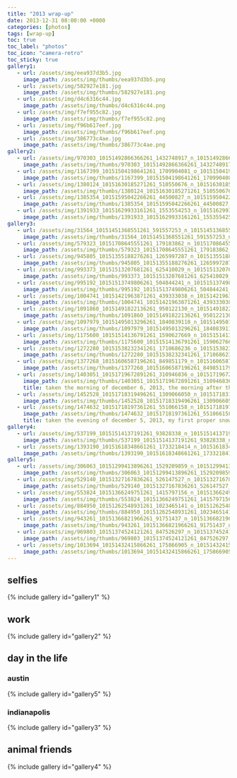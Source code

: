 ```yaml
---
title: "2013 wrap-up"
date: 2013-12-31 08:00:00 +0000
categories: [photos]
tags: [wrap-up]
toc: true
toc_label: "photos"
toc_icon: "camera-retro"
toc_sticky: true
gallery1:
   - url: /assets/img/eea937d3b5.jpg
     image_path: /assets/img/thumbs/eea937d3b5.png
   - url: /assets/img/582927e181.jpg
     image_path: /assets/img/thumbs/582927e181.png
   - url: /assets/img/d4c6316c44.jpg
     image_path: /assets/img/thumbs/d4c6316c44.png
   - url: /assets/img/f7ef955c82.jpg
     image_path: /assets/img/thumbs/f7ef955c82.png
   - url: /assets/img/f96b617eef.jpg
     image_path: /assets/img/thumbs/f96b617eef.png
   - url: /assets/img/386773c4ae.jpg
     image_path: /assets/img/thumbs/386773c4ae.png
gallery2:
   - url: /assets/img/970303_10151492866366261_1432748917_n_10151492866366261.jpg
     image_path: /assets/img/thumbs/970303_10151492866366261_1432748917_n_10151492866366261.png
   - url: /assets/img/1167399_10151504198641261_1709904081_o_10151504198641261.jpg
     image_path: /assets/img/thumbs/1167399_10151504198641261_1709904081_o_10151504198641261.png
   - url: /assets/img/1380124_10151630185271261_510550676_n_10151630185271261.jpg
     image_path: /assets/img/thumbs/1380124_10151630185271261_510550676_n_10151630185271261.png
   - url: /assets/img/1385354_10151595042266261_44500827_n_10151595042266261.jpg
     image_path: /assets/img/thumbs/1385354_10151595042266261_44500827_n_10151595042266261.png
   - url: /assets/img/1391933_10151629933161261_1553554253_n_10151629933161261.jpg
     image_path: /assets/img/thumbs/1391933_10151629933161261_1553554253_n_10151629933161261.png
gallery3:
   - url: /assets/img/31564_10151451368551261_591557253_n_10151451368551261.jpg
     image_path: /assets/img/thumbs/31564_10151451368551261_591557253_n_10151451368551261.png
   - url: /assets/img/579323_10151708645551261_179183862_n_10151708645551261.jpg
     image_path: /assets/img/thumbs/579323_10151708645551261_179183862_n_10151708645551261.png
   - url: /assets/img/945805_10151355188276261_1265997287_n_10151355188276261.jpg
     image_path: /assets/img/thumbs/945805_10151355188276261_1265997287_n_10151355188276261.png
   - url: /assets/img/993373_10151513207681261_625410029_n_10151513207681261.jpg
     image_path: /assets/img/thumbs/993373_10151513207681261_625410029_n_10151513207681261.png
   - url: /assets/img/995192_10151513749806261_504844241_n_10151513749806261.jpg
     image_path: /assets/img/thumbs/995192_10151513749806261_504844241_n_10151513749806261.png
   - url: /assets/img/1004741_10151421963871261_439333038_n_10151421963871261.jpg
     image_path: /assets/img/thumbs/1004741_10151421963871261_439333038_n_10151421963871261.png
   - url: /assets/img/1091860_10151491822136261_950122130_n_10151491822136261.jpg
     image_path: /assets/img/thumbs/1091860_10151491822136261_950122130_n_10151491822136261.png
   - url: /assets/img/1097979_10151495013296261_1840839110_n_10151495013296261.jpg
     image_path: /assets/img/thumbs/1097979_10151495013296261_1840839110_n_10151495013296261.png
   - url: /assets/img/1175600_10151514136791261_1590627669_n_10151514136791261.jpg
     image_path: /assets/img/thumbs/1175600_10151514136791261_1590627669_n_10151514136791261.png
   - url: /assets/img/1272280_10151538232341261_1710686236_o_10151538232341261.jpg
     image_path: /assets/img/thumbs/1272280_10151538232341261_1710686236_o_10151538232341261.png
   - url: /assets/img/1377268_10151606587196261_849851179_n_10151606587196261.jpg
     image_path: /assets/img/thumbs/1377268_10151606587196261_849851179_n_10151606587196261.png
   - url: /assets/img/1403051_10151719672891261_310946836_o_10151719672891261.jpg
     image_path: /assets/img/thumbs/1403051_10151719672891261_310946836_o_10151719672891261.png
     title: taken the morning of december 6, 2013, the morning after the first snow of the winter
   - url: /assets/img/1452528_10151718319496261_1309066050_n_10151718319496261.jpg
     image_path: /assets/img/thumbs/1452528_10151718319496261_1309066050_n_10151718319496261.png
   - url: /assets/img/1474632_10151718197361261_551066158_n_10151718197361261.jpg
     image_path: /assets/img/thumbs/1474632_10151718197361261_551066158_n_10151718197361261.png
     title: taken the evening of december 5, 2013, my first proper snow in indianapolis
gallery4:
   - url: /assets/img/537199_10151514137191261_93828338_n_10151514137191261.jpg
     image_path: /assets/img/thumbs/537199_10151514137191261_93828338_n_10151514137191261.png
   - url: /assets/img/1393190_10151618348661261_1733218414_n_10151618348661261.jpg
     image_path: /assets/img/thumbs/1393190_10151618348661261_1733218414_n_10151618348661261.png
gallery5:
   - url: /assets/img/306063_10151299413896261_1529209859_n_10151299413896261.jpg
     image_path: /assets/img/thumbs/306063_10151299413896261_1529209859_n_10151299413896261.png
   - url: /assets/img/529140_10151327167836261_526147527_n_10151327167836261.jpg
     image_path: /assets/img/thumbs/529140_10151327167836261_526147527_n_10151327167836261.png
   - url: /assets/img/553824_10151366249751261_1415797156_n_10151366249751261.jpg
     image_path: /assets/img/thumbs/553824_10151366249751261_1415797156_n_10151366249751261.png
   - url: /assets/img/884950_10151262548931261_1023465141_o_10151262548931261.jpg
     image_path: /assets/img/thumbs/884950_10151262548931261_1023465141_o_10151262548931261.png
   - url: /assets/img/943261_10151366821966261_91751437_n_10151366821966261.jpg
     image_path: /assets/img/thumbs/943261_10151366821966261_91751437_n_10151366821966261.png
   - url: /assets/img/969803_10151374524121261_847526297_n_10151374524121261.jpg
     image_path: /assets/img/thumbs/969803_10151374524121261_847526297_n_10151374524121261.png
   - url: /assets/img/1013694_10151432415866261_175866905_n_10151432415866261.jpg
     image_path: /assets/img/thumbs/1013694_10151432415866261_175866905_n_10151432415866261.png
---
```

## selfies
{% include gallery id="gallery1" %}

## work
{% include gallery id="gallery2" %}

## day in the life  
### austin
{% include gallery id="gallery5" %}

### indianapolis
{% include gallery id="gallery3" %}

## animal friends
{% include gallery id="gallery4" %}